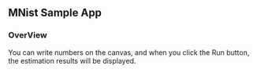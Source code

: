 
## MNist Sample App

### OverView
You can write numbers on the canvas, and when you click the Run button, the estimation results will be displayed.
